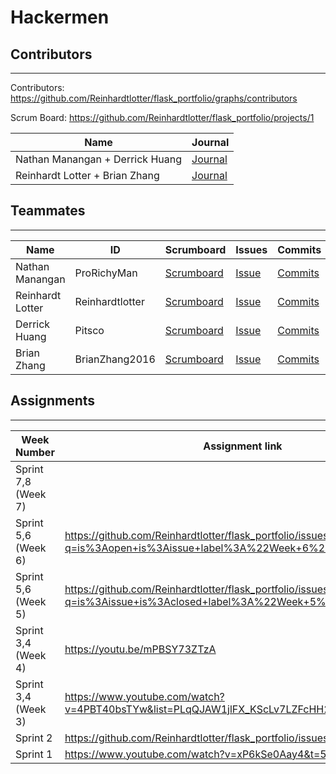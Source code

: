 # Hackermen
## Contributors
---------------------------------------

Contributors: https://github.com/Reinhardtlotter/flask_portfolio/graphs/contributors

Scrum Board: https://github.com/Reinhardtlotter/flask_portfolio/projects/1

| Name             | Journal                                                                                                      |
| ---------------- | ------------------------------------------------------------------------------------------------------------ |
| Nathan Manangan + Derrick Huang | [Journal](https://docs.google.com/document/d/1iEzHgbfWVNqOpFYsCOu6BfKV71yTtvkz7QME-QIYMnQ/edit) |
| Reinhardt Lotter + Brian Zhang | [Journal](https://docs.google.com/document/d/1nQK3_Lvh3XT3Vwb-PrkNCrcTUAUlYSsifrXgkbSCXvw/edit) |

## Teammates
---------------------------------------
| Name             | ID              | Scrumboard                                                                   | Issues |Commits  | Profile          |
| ---------------- | --------------- | ---------------------------------------------------------------------------- | ------ |----------- | ---------------- |
| Nathan Manangan  | ProRichyMan     | [Scrumboard](https://github.com/Reinhardtlotter/flask_portfolio/projects/1?card_filter_query=assignee%3Aprorichyman) | [Issue](https://github.com/Reinhardtlotter/flask_portfolio/issues?q=assignee%3AProRichyMan+is%3Aopen) | [Commits](https://github.com/Reinhardtlotter/flask_portfolio/commits?author=ProRichyMan)         | [@ProRichyMan](https://github.com/ProRichyMan)     |
| Reinhardt Lotter | Reinhardtlotter | [Scrumboard](https://github.com/Reinhardtlotter/flask_portfolio/projects/1?card_filter_query=assignee%3Areinhardtlotter) | [Issue](https://github.com/Reinhardtlotter/flask_portfolio/issues?q=assignee%3AReinhardtlotter+is%3Aopen) | [Commits](https://github.com/Reinhardtlotter/flask_portfolio/commits?author=Reinhardtlotter)         | [@Reinhardtlotter](https://github.com/Reinhardtlotter) |
| Derrick Huang    | Pitsco          | [Scrumboard](https://github.com/Reinhardtlotter/flask_portfolio/projects/1?card_filter_query=assignee%3Apitsco) | [Issue](https://github.com/Reinhardtlotter/flask_portfolio/issues?q=assignee%3APitsco+is%3Aopen) | [Commits](https://github.com/Reinhardtlotter/flask_portfolio/commits?author=Pitsco)         | [@Pitsco](https://github.com/Pitsco)          |
| Brian Zhang      | BrianZhang2016  | [Scrumboard](https://github.com/Reinhardtlotter/flask_portfolio/projects/1?card_filter_query=assignee%3Abrianzhang2016) | [Issue](https://github.com/Reinhardtlotter/flask_portfolio/issues?q=assignee%3ABrianZhang2016+is%3Aopen) | [Commits](https://github.com/Reinhardtlotter/flask_portfolio/commits?author=BrianZhang2016)          | [@BrianZhang2016](https://github.com/BrianZhang2016)  |


## Assignments
---------------------------------------
| Week Number   | Assignment link                                              |
| ------------- | -------------------------------------------------------------|
| Sprint 7,8 (Week 7) | |
| Sprint 5,6 (Week 6) | https://github.com/Reinhardtlotter/flask_portfolio/issues?q=is%3Aopen+is%3Aissue+label%3A%22Week+6%22 |
| Sprint 5,6 (Week 5) | https://github.com/Reinhardtlotter/flask_portfolio/issues?q=is%3Aissue+is%3Aclosed+label%3A%22Week+5%22 |
| Sprint 3,4 (Week 4) | https://youtu.be/mPBSY73ZTzA |
| Sprint 3,4 (Week 3)    | https://www.youtube.com/watch?v=4PBT40bsTYw&list=PLqQJAW1jlFX_KScLv7LZFcHH2t_uYb4Vn&index=3                                         |
| Sprint 2      | https://github.com/Reinhardtlotter/flask_portfolio/issues/18 | 
| Sprint 1      | https://www.youtube.com/watch?v=xP6kSe0Aay4&t=5s             |
